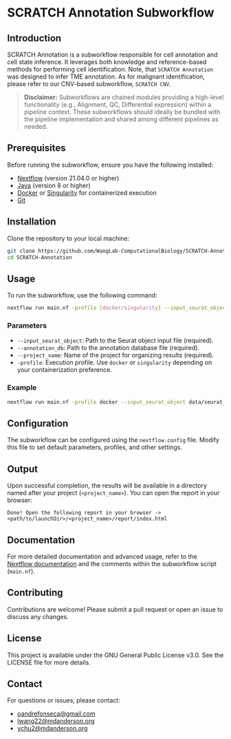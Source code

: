 # SCRATCH Annotation Subworkflow

## Introduction
SCRATCH Annotation is a subworkflow responsible for cell annotation and cell state inference. It leverages both knowledge and reference-based methods for performing cell identification. Note, that `SCRATCH Annotation` was designed to infer TME annotation. As for malignant identification, please refer to our CNV-based subworkflow, `SCRATCH CNV`.

> **Disclaimer:** Subworkflows are chained modules providing a high-level functionality (e.g., Alignment, QC, Differential expression) within a pipeline context. These subworkflows should ideally be bundled with the pipeline implementation and shared among different pipelines as needed.

## Prerequisites
Before running the subworkflow, ensure you have the following installed:
- [Nextflow](https://www.nextflow.io/) (version 21.04.0 or higher)
- [Java](https://www.oracle.com/java/technologies/javase-downloads.html) (version 8 or higher)
- [Docker](https://www.docker.com/) or [Singularity](https://sylabs.io/singularity/) for containerized execution
- [Git](https://git-scm.com/)

## Installation
Clone the repository to your local machine:
```bash
git clone https://github.com/WangLab-ComputationalBiology/SCRATCH-Annotation.git
cd SCRATCH-Annotation
```

## Usage
To run the subworkflow, use the following command:
```bash
nextflow run main.nf -profile [docker/singularity] --input_seurat_object <path/to/seurat_object.RDS> --annotation_db <path/to/annotation_db> --project_name <project_name>
```

### Parameters
- `--input_seurat_object`: Path to the Seurat object input file (required).
- `--annotation_db`: Path to the annotation database file (required).
- `--project_name`: Name of the project for organizing results (required).
- `-profile`: Execution profile. Use `docker` or `singularity` depending on your containerization preference.

### Example
```bash
nextflow run main.nf -profile docker --input_seurat_object data/seurat_object.RDS --annotation_db data/annotation_db --project_name Annotation_Project
```

## Configuration
The subworkflow can be configured using the `nextflow.config` file. Modify this file to set default parameters, profiles, and other settings.

## Output
Upon successful completion, the results will be available in a directory named after your project (`<project_name>`). You can open the report in your browser:
```plaintext
Done! Open the following report in your browser -> <path/to/launchDir>/<project_name>/report/index.html
```

## Documentation
For more detailed documentation and advanced usage, refer to the [Nextflow documentation](https://www.nextflow.io/docs/latest/index.html) and the comments within the subworkflow script (`main.nf`).

## Contributing
Contributions are welcome! Please submit a pull request or open an issue to discuss any changes.

## License
This project is available under the GNU General Public License v3.0. See the LICENSE file for more details.

## Contact
For questions or issues, please contact:
- oandrefonseca@gmail.com
- lwang22@mdanderson.org
- ychu2@mdanderson.org
